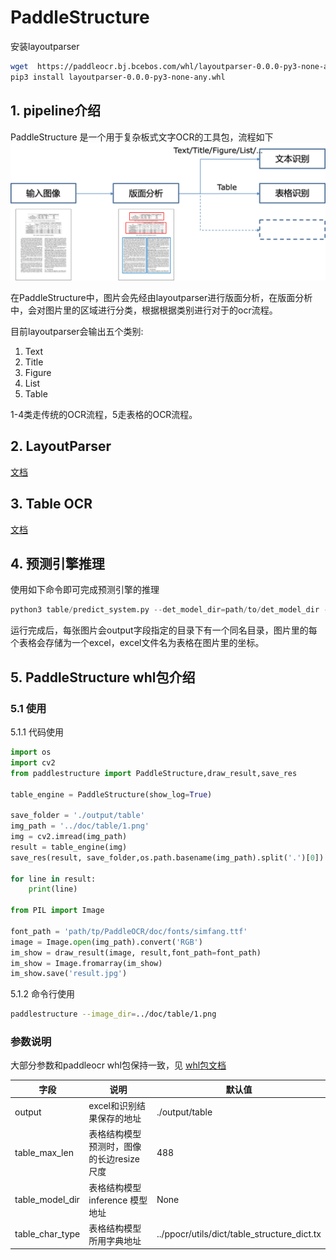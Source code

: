 # PaddleStructure

安装layoutparser
```sh
wget  https://paddleocr.bj.bcebos.com/whl/layoutparser-0.0.0-py3-none-any.whl
pip3 install layoutparser-0.0.0-py3-none-any.whl
```

## 1. pipeline介绍

PaddleStructure 是一个用于复杂板式文字OCR的工具包，流程如下
![pipeline](../doc/table/pipeline.png)

在PaddleStructure中，图片会先经由layoutparser进行版面分析，在版面分析中，会对图片里的区域进行分类，根据根据类别进行对于的ocr流程。

目前layoutparser会输出五个类别:
1. Text
2. Title
3. Figure
4. List
5. Table
   
1-4类走传统的OCR流程，5走表格的OCR流程。

## 2. LayoutParser

[文档](layout/README.md)

## 3. Table OCR

[文档](table/README_ch.md)

## 4. 预测引擎推理

使用如下命令即可完成预测引擎的推理
```python
python3 table/predict_system.py --det_model_dir=path/to/det_model_dir --rec_model_dir=path/to/rec_model_dir --table_model_dir=path/to/table_model_dir --image_dir=../doc/table/1.png --rec_char_dict_path=../ppocr/utils/dict/table_dict.txt --table_char_dict_path=../ppocr/utils/dict/table_structure_dict.txt --rec_char_type=EN --det_limit_side_len=736 --det_limit_type=min --output ../output/table
```
运行完成后，每张图片会output字段指定的目录下有一个同名目录，图片里的每个表格会存储为一个excel，excel文件名为表格在图片里的坐标。

## 5. PaddleStructure whl包介绍

### 5.1 使用

5.1.1 代码使用
```python
import os
import cv2
from paddlestructure import PaddleStructure,draw_result,save_res

table_engine = PaddleStructure(show_log=True)

save_folder = './output/table'
img_path = '../doc/table/1.png'
img = cv2.imread(img_path)
result = table_engine(img)
save_res(result, save_folder,os.path.basename(img_path).split('.')[0])

for line in result:
    print(line)

from PIL import Image

font_path = 'path/tp/PaddleOCR/doc/fonts/simfang.ttf'
image = Image.open(img_path).convert('RGB')
im_show = draw_result(image, result,font_path=font_path)
im_show = Image.fromarray(im_show)
im_show.save('result.jpg')
```

5.1.2 命令行使用
```bash
paddlestructure --image_dir=../doc/table/1.png
```

### 参数说明
大部分参数和paddleocr whl包保持一致，见 [whl包文档](../doc/doc_ch/whl.md)

| 字段                    | 说明                                            | 默认值           |
|------------------------|------------------------------------------------------|------------------|
| output                 | excel和识别结果保存的地址                    | ./output/table            |
| table_max_len      |  表格结构模型预测时，图像的长边resize尺度             |  488            |
| table_model_dir      |  表格结构模型 inference 模型地址             |  None            |
| table_char_type      |  表格结构模型所用字典地址             |  ../ppocr/utils/dict/table_structure_dict.tx            |


